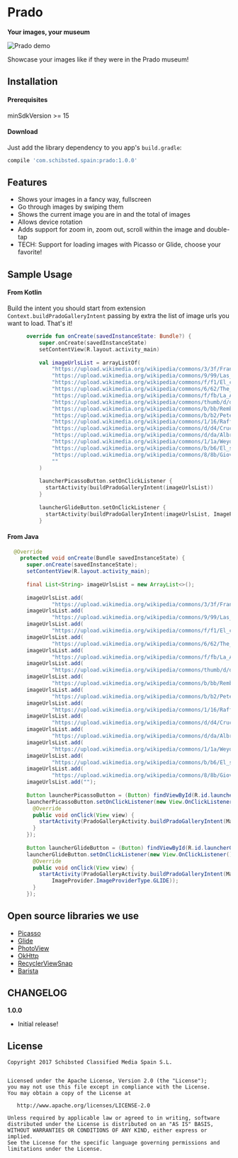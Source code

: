 # Prado
**Your images, your museum**

![Prado demo](./art/prado.gif)

Showcase your images like if they were in the Prado museum!

## Installation

#### Prerequisites

minSdkVersion >= 15

#### Download

Just add the library dependency to you app's `build.gradle`:

```gradle
compile 'com.schibsted.spain:prado:1.0.0'
```

## Features
- Shows your images in a fancy way, fullscreen
- Go through images by swiping them
- Shows the current image you are in and the total of images
- Allows device rotation
- Adds support for zoom in, zoom out, scroll within the image and double-tap
- TECH: Support for loading images with Picasso or Glide, choose your favorite!

## Sample Usage
#### From Kotlin
Build the intent you should start from extension `Context.buildPradoGalleryIntent` passing by extra the list of image urls you want to load. That's it!

```kotlin
      override fun onCreate(savedInstanceState: Bundle?) {
          super.onCreate(savedInstanceState)
          setContentView(R.layout.activity_main)
      
          val imageUrlsList = arrayListOf(
              "https://upload.wikimedia.org/wikipedia/commons/3/3f/Francisco_de_Goya_y_Lucientes_-_Los_fusilamientos_del_tres_de_mayo_-_1814.jpg",
              "https://upload.wikimedia.org/wikipedia/commons/9/99/Las_Meninas_01.jpg",
              "https://upload.wikimedia.org/wikipedia/commons/f/f1/El_caballero_de_la_mano_en_el_pecho.jpg",
              "https://upload.wikimedia.org/wikipedia/commons/6/62/The_Garden_of_Earthly_Delights_by_Bosch_High_Resolution_2.jpg",
              "https://upload.wikimedia.org/wikipedia/commons/f/fb/La_Anunciaci%C3%B3n_%28Fra_Angelico-Prado%29.jpg",
              "https://upload.wikimedia.org/wikipedia/commons/thumb/d/d2/Carlos_V_en_M%C3%BChlberg%2C_by_Titian%2C_from_Prado_in_Google_Earth.jpg/3000px-Carlos_V_en_M%C3%BChlberg%2C_by_Titian%2C_from_Prado_in_Google_Earth.jpg",
              "https://upload.wikimedia.org/wikipedia/commons/b/bb/Rembrandt_Harmensz._van_Rijn_014.jpg",
              "https://upload.wikimedia.org/wikipedia/commons/b/b2/Peter_Paul_Rubens_-_The_Three_Graces%2C_1635.jpg",
              "https://upload.wikimedia.org/wikipedia/commons/1/16/Raffael_048.jpg",
              "https://upload.wikimedia.org/wikipedia/commons/d/d4/Crucifixi%C3%B3n_Juan_de_Flandes.jpg",
              "https://upload.wikimedia.org/wikipedia/commons/d/da/Albrecht_D%C3%BCrer_103.jpg",
              "https://upload.wikimedia.org/wikipedia/commons/1/1a/Weyden_Deposition.jpg",
              "https://upload.wikimedia.org/wikipedia/commons/b/b6/El_sue%C3%B1o_de_Jacob%2C_por_Jos%C3%A9_de_Ribera.jpg",
              "https://upload.wikimedia.org/wikipedia/commons/8/8b/Giovanni_Battista_Tiepolo_022.jpg",
              ""
          )
      
          launcherPicassoButton.setOnClickListener {
            startActivity(buildPradoGalleryIntent(imageUrlsList))
          }
      
          launcherGlideButton.setOnClickListener {
            startActivity(buildPradoGalleryIntent(imageUrlsList, ImageProvider.ImageProviderType.GLIDE))
          }
```

#### From Java
```java
  @Override
    protected void onCreate(Bundle savedInstanceState) {
      super.onCreate(savedInstanceState);
      setContentView(R.layout.activity_main);
  
      final List<String> imageUrlsList = new ArrayList<>();
  
      imageUrlsList.add(
              "https://upload.wikimedia.org/wikipedia/commons/3/3f/Francisco_de_Goya_y_Lucientes_-_Los_fusilamientos_del_tres_de_mayo_-_1814.jpg");
      imageUrlsList.add(
              "https://upload.wikimedia.org/wikipedia/commons/9/99/Las_Meninas_01.jpg");
      imageUrlsList.add(
              "https://upload.wikimedia.org/wikipedia/commons/f/f1/El_caballero_de_la_mano_en_el_pecho.jpg");
      imageUrlsList.add(
              "https://upload.wikimedia.org/wikipedia/commons/6/62/The_Garden_of_Earthly_Delights_by_Bosch_High_Resolution_2.jpg");
      imageUrlsList.add(
              "https://upload.wikimedia.org/wikipedia/commons/f/fb/La_Anunciaci%C3%B3n_%28Fra_Angelico-Prado%29.jpg");
      imageUrlsList.add(
              "https://upload.wikimedia.org/wikipedia/commons/thumb/d/d2/Carlos_V_en_M%C3%BChlberg%2C_by_Titian%2C_from_Prado_in_Google_Earth.jpg/3000px-Carlos_V_en_M%C3%BChlberg%2C_by_Titian%2C_from_Prado_in_Google_Earth.jpg");
      imageUrlsList.add(
              "https://upload.wikimedia.org/wikipedia/commons/b/bb/Rembrandt_Harmensz._van_Rijn_014.jpg");
      imageUrlsList.add(
              "https://upload.wikimedia.org/wikipedia/commons/b/b2/Peter_Paul_Rubens_-_The_Three_Graces%2C_1635.jpg");
      imageUrlsList.add(
              "https://upload.wikimedia.org/wikipedia/commons/1/16/Raffael_048.jpg");
      imageUrlsList.add(
              "https://upload.wikimedia.org/wikipedia/commons/d/d4/Crucifixi%C3%B3n_Juan_de_Flandes.jpg");
      imageUrlsList.add(
              "https://upload.wikimedia.org/wikipedia/commons/d/da/Albrecht_D%C3%BCrer_103.jpg");
      imageUrlsList.add(
              "https://upload.wikimedia.org/wikipedia/commons/1/1a/Weyden_Deposition.jpg");
      imageUrlsList.add(
              "https://upload.wikimedia.org/wikipedia/commons/b/b6/El_sue%C3%B1o_de_Jacob%2C_por_Jos%C3%A9_de_Ribera.jpg");
      imageUrlsList.add(
              "https://upload.wikimedia.org/wikipedia/commons/8/8b/Giovanni_Battista_Tiepolo_022.jpg");
      imageUrlsList.add("");
  
      Button launcherPicassoButton = (Button) findViewById(R.id.launcherPicassoButton);
      launcherPicassoButton.setOnClickListener(new View.OnClickListener() {
        @Override
        public void onClick(View view) {
          startActivity(PradoGalleryActivity.buildPradoGalleryIntent(MainActivity.this, imageUrlsList));
        }
      });
  
      Button launcherGlideButton = (Button) findViewById(R.id.launcherGlideButton);
      launcherGlideButton.setOnClickListener(new View.OnClickListener() {
        @Override
        public void onClick(View view) {
          startActivity(PradoGalleryActivity.buildPradoGalleryIntent(MainActivity.this, imageUrlsList,
              ImageProvider.ImageProviderType.GLIDE));
        }
      });
```

## Open source libraries we use
- [Picasso](https://github.com/square/picasso)
- [Glide](https://github.com/bumptech/glide)
- [PhotoView](https://github.com/chrisbanes/PhotoView)
- [OkHttp](https://github.com/square/okhttp)
- [RecyclerViewSnap](https://github.com/rubensousa/RecyclerViewSnap)
- [Barista](https://github.com/SchibstedSpain/Barista)

## CHANGELOG
**1.0.0**
- Initial release!

## License

```
Copyright 2017 Schibsted Classified Media Spain S.L.


Licensed under the Apache License, Version 2.0 (the "License");
you may not use this file except in compliance with the License.
You may obtain a copy of the License at

   http://www.apache.org/licenses/LICENSE-2.0

Unless required by applicable law or agreed to in writing, software
distributed under the License is distributed on an "AS IS" BASIS,
WITHOUT WARRANTIES OR CONDITIONS OF ANY KIND, either express or implied.
See the License for the specific language governing permissions and
limitations under the License.
```